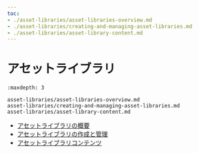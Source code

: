 ```yaml
---
toc:
- ./asset-libraries/asset-libraries-overview.md
- ./asset-libraries/creating-and-managing-asset-libraries.md
- ./asset-libraries/asset-library-content.md
---
```

# アセットライブラリ

```{toctree}
:maxdepth: 3

asset-libraries/asset-libraries-overview.md
asset-libraries/creating-and-managing-asset-libraries.md
asset-libraries/asset-library-content.md
```

* [アセットライブラリの概要](asset-libraries/asset-libraries-overview.md)
* [アセットライブラリの作成と管理](asset-libraries/creating-and-managing-asset-libraries.md)
* [アセットライブラリコンテンツ](asset-libraries/asset-library-content.md)
